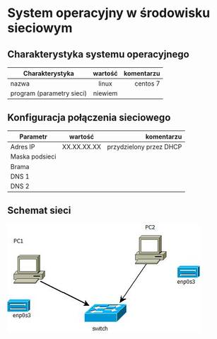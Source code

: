 System operacyjny w środowisku sieciowym
=========================================

Charakterystyka systemu operacyjnego
------------------------------------

| Charakterystyka | wartość           | komentarzu |
| ------------- |:-------------:| -----:|
| nazwa      | linux | centos 7 |
| program (parametry sieci)      | niewiem |  |


Konfiguracja połączenia sieciowego
----------------------------------

| Parametr | wartość           | komentarzu |
| ------------- |:-------------:| -----:|
| Adres IP      | XX.XX.XX.XX | przydzielony przez DHCP |
| Maska podsieci      |  |  |
| Brama      |  |  |
| DNS 1      |  |  |
| DNS 2      |  |  |

Schemat sieci
-------------




![alt schemat](https://github.com/Agata-Kucharska/sk-2019/blob/master/cwiczenia-1/AKcw1.jpeg)

